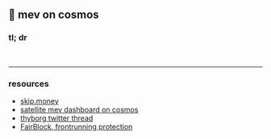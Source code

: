 ## 🍫 mev on cosmos


### tl; dr


<br>

----


### resources



* [skip.money](https://skip.money)
* [satellite mev dashboard on cosmos](https://satellite.skip.money/)
* [thyborg twitter thread](https://twitter.com/Thyborg_/status/1547898785933639684)
* [FairBlock, frontrunning protection](https://github.com/pememoni/FairBlock)

